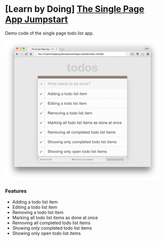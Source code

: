 [Learn by Doing] [The Single Page App Jumpstart](http://leanpub.com/tspa_jumpstart)
===================================================================================

Demo code of the single page todo list app.

![the single page todo list app](the-single-page-todo-list-app-screenshot.png)

### Features

-  Adding a todo list item
-  Editing a todo list item
-  Removing a todo list item
-  Marking all todo list items as done at once
-  Removing all completed todo list items
-  Showing only completed todo list items
-  Showing only open todo list items
